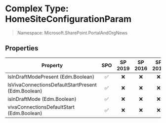# Complex Type: HomeSiteConfigurationParam

> Namespace: Microsoft.SharePoint.PortalAndOrgNews

## Properties

Property | SPO | SP 2019 | SP 2016 | SP 2013
----------|:---:|:-------:|:-------:|:-------:
IsInDraftModePresent (Edm.Boolean) | ✅ | ❌ | ❌ | ❌
IsVivaConnectionsDefaultStartPresent (Edm.Boolean) | ✅ | ❌ | ❌ | ❌
isInDraftMode (Edm.Boolean) | ✅ | ❌ | ❌ | ❌
vivaConnectionsDefaultStart (Edm.Boolean) | ✅ | ❌ | ❌ | ❌